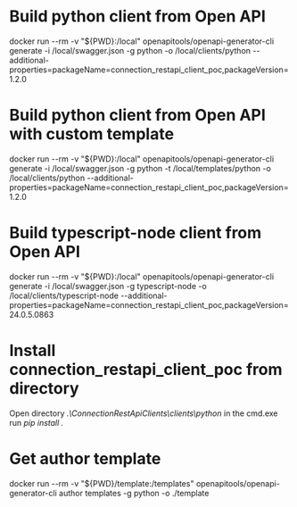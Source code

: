 # Build python client from Open API 

docker run --rm -v "${PWD}:/local" openapitools/openapi-generator-cli generate -i /local/swagger.json -g python -o /local/clients/python --additional-properties=packageName=connection_restapi_client_poc,packageVersion=1.2.0

# Build python client from Open API with custom template
docker run --rm -v "${PWD}:/local" openapitools/openapi-generator-cli generate -i /local/swagger.json -g python -t /local/templates/python -o /local/clients/python --additional-properties=packageName=connection_restapi_client_poc,packageVersion=1.2.0

# Build typescript-node client from Open API
docker run --rm -v "${PWD}:/local" openapitools/openapi-generator-cli generate -i /local/swagger.json -g typescript-node -o /local/clients/typescript-node --additional-properties=packageName=connection_restapi_client_poc,packageVersion=24.0.5.0863

# Install connection_restapi_client_poc from directory

Open directory _.\ConnectionRestApiClients\clients\python_ in the cmd.exe
run _pip install ._

# Get author template
docker run --rm -v "${PWD}/template:/templates" openapitools/openapi-generator-cli author templates -g python -o ./template
